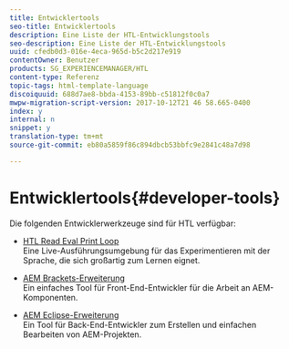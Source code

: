 ```yaml
---
title: Entwicklertools
seo-title: Entwicklertools
description: Eine Liste der HTL-Entwicklungstools
seo-description: Eine Liste der HTL-Entwicklungstools
uuid: cfedb0d3-016e-4eca-965d-b5c2d217e919
contentOwner: Benutzer
products: SG_EXPERIENCEMANAGER/HTL
content-type: Referenz
topic-tags: html-template-language
discoiquuid: 688d7ae8-bbda-4153-89bb-c51812f0c0a7
mwpw-migration-script-version: 2017-10-12T21 46 58.665-0400
index: y
internal: n
snippet: y
translation-type: tm+mt
source-git-commit: eb80a5859f86c894dbcb53bbfc9e2841c48a7d98

---
```



# Entwicklertools{#developer-tools}

Die folgenden Entwicklerwerkzeuge sind für HTL verfügbar:

* [HTL Read Eval Print Loop](https://github.com/Adobe-Marketing-Cloud/aem-htl-repl)\
   Eine Live-Ausführungsumgebung für das Experimentieren mit der Sprache, die sich großartig zum Lernen eignet.

* [AEM Brackets-Erweiterung](https://helpx.adobe.com/experience-manager/6-4/sites/developing/using/aem-brackets.html)\
   Ein einfaches Tool für Front-End-Entwickler für die Arbeit an AEM-Komponenten.

* [AEM Eclipse-Erweiterung](https://helpx.adobe.com/experience-manager/6-4/sites/developing/using/aem-eclipse.html)\
   Ein Tool für Back-End-Entwickler zum Erstellen und einfachen Bearbeiten von AEM-Projekten.

